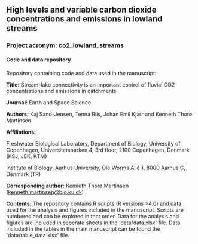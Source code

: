 ## High levels and variable carbon dioxide concentrations and emissions in lowland streams

### Project acronym: co2_lowland_streams

#### Code and data repository

Repository containing code and data used in the manuscript:

**Title:** Stream-lake connectivity is an important control of fluvial CO2 concentrations and emissions in catchments

**Journal:** Earth and Space Science

**Authors:** Kaj Sand-Jensen, Tenna Riis, Johan Emil Kjær and Kenneth Thorø Martinsen

**Affiliations:**

Freshwater Biological Laboratory, Department of Biology, University of Copenhagen, Universitetsparken 4, 3rd floor, 2100 Copenhagen, Denmark (KSJ, JEK, KTM)

Institute of Biology, Aarhus University, Ole Worms Allé 1, 8000 Aarhus C, Denmark (TR)

**Corresponding author:** Kenneth Thorø Martinsen (kenneth.martinsen@bio.ku.dk) 

**Contents:** The repository contains R scripts (R versions >4.0) and data used for the analysis and figures included in the manuscript. Scripts are numbered and can be explored in that order. Data for the analysis and figures are included in seperate sheets in the 'data/data.xlsx' file. Data included in the tables in the main manuscript can be found the 'data/table_data.xlsx' file. 
